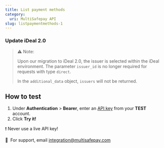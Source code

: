 ```yaml
---
title: List payment methods
category:
  uri: MultiSafepay API
slug: listpaymentmethods-1
---
```


### Update iDeal 2.0

> ⚠️ Note:
> 
> Upon our migration to iDeal 2.0, the issuer is selected within the iDeal environment. The parameter  `issuer_id` is no longer required for requests with type  `direct`. 
> 
> In the `additional_data` object, `issuers` will not be returned.

## How to test

1. Under **Authentication** > **Bearer**, enter an [API key](/docs/sites#site-id-api-key-and-security-code) from your **TEST** account.
2. Click **Try it!**

❗️ Never use a live API key!

💬  For support, email [integration@multisafepay.com](mailto:integration@multisafepay.com)

